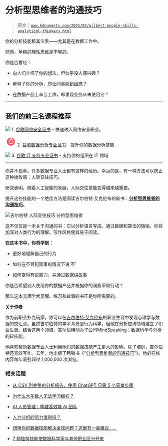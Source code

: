 # 分析型思维者的沟通技巧

> 原文：[`www.kdnuggets.com/2021/02/gilbert-people-skills-analytical-thinkers.html`](https://www.kdnuggets.com/2021/02/gilbert-people-skills-analytical-thinkers.html)

你的分析技能极其宝贵——尤其是在数据工作中。

然而，单纯的理性思维是不够的。

你是否曾经：

+   向人们介绍了你的想法，但似乎没人感兴趣？

+   解释了你的分析，却让同事感到困惑？

+   在数据产品上辛苦工作，却发现业务从未使用它？

* * *

## 我们的前三名课程推荐

![](img/0244c01ba9267c002ef39d4907e0b8fb.png) 1\. [谷歌网络安全证书](https://www.kdnuggets.com/google-cybersecurity) - 快速进入网络安全职业。

![](img/e225c49c3c91745821c8c0368bf04711.png) 2\. [谷歌数据分析专业证书](https://www.kdnuggets.com/google-data-analytics) - 提升你的数据分析技能

![](img/0244c01ba9267c002ef39d4907e0b8fb.png) 3\. [谷歌 IT 支持专业证书](https://www.kdnuggets.com/google-itsupport) - 支持你的组织在 IT 领域

* * *

你并不孤单。许多数据专业人士都有这样的经历。幸运的是，有一种方法可以防止这种挫败感：人际交往技巧。

研究表明，随着人工智能的发展，人际交往技能变得越来越重要。

提升这些技能的一个绝佳方法是阅读吉尔伯特·艾克伦布的新书：[**分析型思维者的沟通技巧**](https://www.mindspeaking.com/book)。

![吉尔伯特 人际交往技巧 分析型思维者](https://www.mindspeaking.com/book)

这不仅仅是一本关于沟通的书：它以分析语言写成。通过数据和算法的隐喻，你将加深对人类行为的理解。写作风格使其易于阅读。

**在这本书中，你将学到：**

+   更好地理解自己的行为

+   如何在不冒犯同事的情况下说‘不’

+   如何变得有说服力，并通过数据讲故事

你是否希望别人使用你的数据产品并根据你的洞察采取行动？

那么这本充满学术见解、练习和故事的书正是你所需要的。

**关于作者**

作为前职业扑克玩家，你可以在[吉尔伯特·艾克伦布](https://www.linkedin.com/in/eijkelenboom/)的职业生涯中发现心理学与数据的交汇点。虽然吉尔伯特的学术背景是行为科学，但他在分析咨询领域建立了职业生涯。结合这两个领域，吉尔伯特创办了公司[MindSpeaking](https://www.mindspeaking.com/)：数据科学与分析的软技能。

他喜欢帮助数据专业人士利用他们的数据技能产生更大的影响。除了培训，吉尔伯特还喜欢写作。去年，他出版了畅销书《"[分析型思维者的沟通技巧](https://www.mindspeaking.com/book)"》，他的在线内容每年吸引超过 1,000,000 次浏览。

### 相关话题

+   [从 CSV 到完整的分析报告，使用 ChatGPT 只需 5 个简单步骤](https://www.kdnuggets.com/from-csv-to-complete-analytical-report-with-chatgpt-in-5-simple-steps)

+   [为什么大多数人无法学习编程？](https://www.kdnuggets.com/2022/03/people-fail-learn-programming.html)

+   [AI 人员管理：构建高效能 AI 团队](https://www.kdnuggets.com/2022/03/people-management-ai-building-highvelocity-ai-teams.html)

+   [人力分析的努力值得吗？](https://www.kdnuggets.com/2022/09/efforts-people-analytics-worth-outcome.html)

+   [想用你的数据技能解决全球问题？这里有一些建议……](https://www.kdnuggets.com/2022/04/jhu-want-data-skills-solve-global-problems.html)

+   [7 种独特技能使数据科学家与其他职业区分开来](https://www.kdnuggets.com/2022/05/7-unique-skills-set-data-scientists-apart-professions.html)
